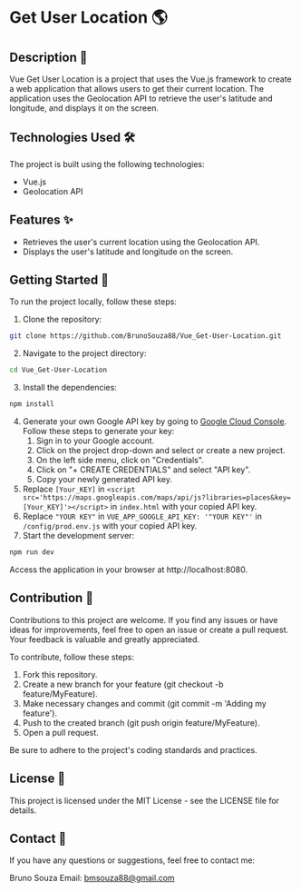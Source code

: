 # **Get User Location** 🌎

## **Description** 🚀
Vue Get User Location is a project that uses the Vue.js framework to create a web application that allows users to get their current location. The application uses the Geolocation API to retrieve the user's latitude and longitude, and displays it on the screen.

## **Technologies Used** 🛠️
The project is built using the following technologies:

- Vue.js
- Geolocation API

## **Features** ✨
- Retrieves the user's current location using the Geolocation API.
- Displays the user's latitude and longitude on the screen.

## **Getting Started** 🚀
To run the project locally, follow these steps:

1. Clone the repository:
```bash
git clone https://github.com/BrunoSouza88/Vue_Get-User-Location.git
```
2. Navigate to the project directory:
```bash
cd Vue_Get-User-Location
```
3. Install the dependencies:
```bash
npm install
```
4. Generate your own Google API key by going to [Google Cloud Console](https://console.cloud.google.com/). Follow these steps to generate your key:
    1. Sign in to your Google account.
    2. Click on the project drop-down and select or create a new project.
    3. On the left side menu, click on "Credentials".
    4. Click on "+ CREATE CREDENTIALS" and select "API key".
    5. Copy your newly generated API key.
5. Replace `[Your_KEY]` in `<script src='https://maps.googleapis.com/maps/api/js?libraries=places&key=[Your_KEY]'></script>` in `index.html` with your copied API key.
6. Replace `"YOUR KEY"` in `VUE_APP_GOOGLE_API_KEY: '"YOUR KEY"'` in `/config/prod.env.js` with your copied API key.
7. Start the development server:
```bash
npm run dev
```
Access the application in your browser at http://localhost:8080.

## **Contribution** 🤝
Contributions to this project are welcome. If you find any issues or have ideas for improvements, feel free to open an issue or create a pull request. Your feedback is valuable and greatly appreciated.

To contribute, follow these steps:

1. Fork this repository.
2. Create a new branch for your feature (git checkout -b feature/MyFeature).
3. Make necessary changes and commit (git commit -m 'Adding my feature').
4. Push to the created branch (git push origin feature/MyFeature).
5. Open a pull request.

Be sure to adhere to the project's coding standards and practices.

## **License** 📜
This project is licensed under the MIT License - see the LICENSE file for details.

## **Contact** 📧
If you have any questions or suggestions, feel free to contact me:

Bruno Souza
Email: bmsouza88@gmail.com
